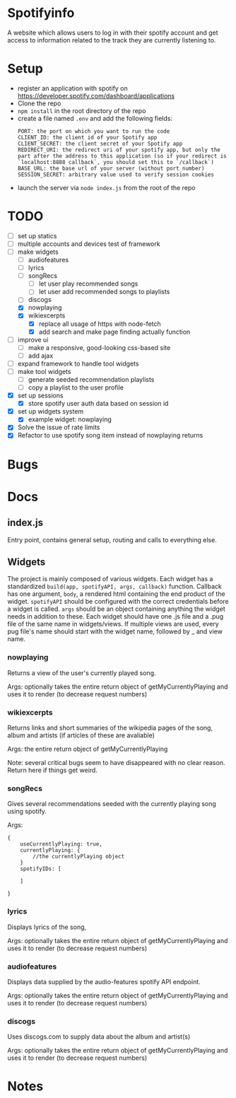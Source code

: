 # Spotifyinfo

A website which allows users to log in with their spotify account and get access to information related to the track they are currently listening to.

# Setup

* register an application with spotify on https://developer.spotify.com/dashboard/applications
* Clone the repo
* `npm install` in the root directory of the repo
* create a file named `.env` and add the following fields:
    ```
    PORT: the port on which you want to run the code
    CLIENT_ID: the client id of your Spotify app
    CLIENT_SECRET: the client secret of your Spotify app
    REDIRECT_URI: the redirect uri of your spotify app, but only the part after the address to this application (so if your redirect is `localhost:8888 callback`, you should set this to `/callback`)
    BASE_URL: the base url of your server (without port number)
    SESSION_SECRET: arbitrary value used to verify session cookies
    ```
* launch the server via `node index.js` from the root of the repo

# TODO

- [ ] set up statics
- [ ] multiple accounts and devices test of framework
- [ ] make widgets
    - [ ] audiofeatures
    - [ ] lyrics
    - [ ] songRecs
        - [ ] let user play recommended songs
        - [ ] let user add recommended songs to playlists
    - [ ] discogs
    - [x] nowplaying
    - [x] wikiexcerpts
        - [x] replace all usage of https with node-fetch
        - [x] add search and make page finding actually function
- [ ] improve ui
    - [ ] make a responsive, good-looking css-based site
    - [ ] add ajax
- [ ] expand framework to handle tool widgets
- [ ] make tool widgets
    - [ ] generate seeded recommendation playlists
    - [ ] copy a playlist to the user profile
- [x] set up sessions
    - [x] store spotify user auth data based on session id
- [x] set up widgets system
    - [x] example widget: nowplaying
- [x] Solve the issue of rate limits
- [x] Refactor to use spotify song item instead of nowplaying returns

# Bugs


# Docs

## index.js

Entry point, contains general setup, routing and calls to everything else.

## Widgets

The project is mainly composed of various widgets. Each widget has a standardized `build(app, spotifyAPI, args, callback)` function. Callback has one argument, `body`, a rendered html containing the end product of the widget. `spotifyAPI` should be configured with the correct credentials before a widget is called. `args` should be an object containing anything the widget needs in addition to these. Each widget should have one .js file and a .pug file of the same name in widgets/views. If multiple views are used, every pug file's name should start with the widget name, followed by _ and view name.

### nowplaying

Returns a view of the user's currently played song.

Args: optionally takes the entire return object of getMyCurrentlyPlaying and uses it to render (to decrease request numbers)

### wikiexcerpts

Returns links and short summaries of the wikipedia pages of the song, album and artists (if articles of these are avaliable)

Args: the entire return object of getMyCurrentlyPlaying

Note: several critical bugs seem to have disappeared with no clear reason. Return here if things get weird.

### songRecs

Gives several recommendations seeded with the currently playing song using spotify.

Args:
```
{
    useCurrentlyPlaying: true,
    currentlyPlaying: {
        //the currentlyPlaying object
    }
    spotifyIDs: [

    ]

}
```

### lyrics

Displays lyrics of the song,

Args: optionally takes the entire return object of getMyCurrentlyPlaying and uses it to render (to decrease request numbers)

### audiofeatures

Displays data supplied by the audio-features spotify API endpoint.

Args: optionally takes the entire return object of getMyCurrentlyPlaying and uses it to render (to decrease request numbers)

### discogs

Uses discogs.com to supply data about the album and artist(s)

Args: optionally takes the entire return object of getMyCurrentlyPlaying and uses it to render (to decrease request numbers)

# Notes
    

